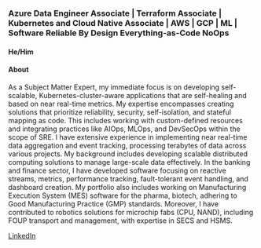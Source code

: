 
### Azure Data Engineer Associate | Terraform Associate | Kubernetes and Cloud Native Associate | AWS | GCP | ML | Software Reliable By Design Everything-as-Code NoOps

#### He/Him

#### About

As a Subject Matter Expert, my immediate focus is on developing self-scalable, Kubernetes-cluster-aware applications that are self-healing and based on near real-time metrics. My expertise encompasses creating solutions that prioritize reliability, security, self-isolation, and stateful mapping as code. This includes working with custom-defined resources and integrating practices like AIOps, MLOps, and DevSecOps within the scope of SRE. I have extensive experience in implementing near real-time data aggregation and event tracking, processing terabytes of data across various projects. My background includes developing scalable distributed computing solutions to manage large-scale data effectively. In the banking and finance sector, I have developed software focusing on reactive streams, metrics, performance tracking, fault-tolerant event handling, and dashboard creation. My portfolio also includes working on Manufacturing Execution System (MES) software for the pharma, biotech, adhering to Good Manufacturing Practice (GMP) standards. Moreover, I have contributed to robotics solutions for microchip fabs (CPU, NAND), including FOUP transport and management, with expertise in SECS and HSMS.

[LinkedIn](https://www.linkedin.com/in/thedoytsujin/)
